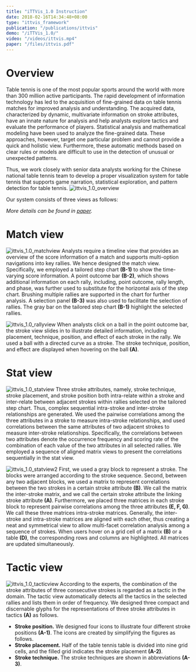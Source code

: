 ```yaml
---
title: "iTTVis_1.0 Instruction"
date: 2018-02-16T14:34:48+08:00
type: "ittvis_framework"
publication: "/publications/ittvis"
demo: "/iTTVis_1.0/"
video: "/videos/ittvis.mp4"
paper: "/files/ittvis.pdf"
---
```

# Overview
Table tennis is one of the most popular sports around the world with more than 300 million active participants. The rapid development of information technology has led to the acquisition of fine-grained data on table tennis matches for improved analysis and understanding. The acquired data, characterized by dynamic, multivariate information on stroke attributes, have an innate nature for analysis and help analysts explore tactics and evaluate the performance of players. Statistical analysis and mathematical modeling have been used to analyze the fine-grained data. These approaches, however, target one particular problem and cannot provide a quick and holistic view. Furthermore, these automatic methods based on clear rules or models are difficult to use in the detection of unusual or unexpected patterns.

Thus, we work closely with senior data analysts working for the Chinese national table tennis team to develop a proper visualization system for table tennis that supports game narration, statistical exploration, and pattern detection for table tennis.
![ittvis_1.0_overview](/images/ittvis_framework/ittvis_1.0_overview.jpg)

Our system consists of three views as follows:

_More details can be found in [paper](/files/ittvis.pdf)._

# Match view
![ittvis_1.0_matchview](/images/ittvis_framework/ittvis_1.0_matchview.jpg)
Analysts require a timeline view that provides an overview of the score information of a match and supports multi-option navigations into key rallies.
We hence designed the match view. Specifically, we employed a tailored step chart **(B-1)** to show the time-varying score information. A point outcome bar **(B-2)**, which shows additional information on each rally, including, point outcome, rally length, and phase, was further used to substitute for the horizontal axis of the step chart. Brushing multiple rallies are supported in the chart for further analysis. A selection panel **(B-3)** was also used to facilitate the selection of rallies. The gray bar on the tailored step chart **(B-1)** highlight the selected rallies.

![ittvis_1.0_rallyview](/images/ittvis_framework/ittvis_1.0_rallyview.jpg)
When analysts click on a ball in the point outcome bar, the stroke view slides in to illustrate detailed information, including placement, technique, position, and effect of each stroke in the rally. We used a ball with a directed curve as a stroke. The stroke technique, position, and effect are displayed when hovering on the ball **(A)**.

# Stat view
![ittvis_1.0_statview](/images/ittvis_framework/ittvis_1.0_statview.jpg)
Three stroke attributes, namely, stroke technique, stroke placement, and stroke position both intra-relate within a stroke and inter-relate between adjacent strokes within rallies selected on the tailored step chart. Thus, complex sequential intra-stroke and inter-stroke relationships are generated. We used the pairwise correlations among the three attributes in a stroke to measure intra-stroke relationships, and used correlations between the same attributes of two adjacent strokes to measure inter-stroke relationships. Specifically, the correlations between two attributes denote the occurrence frequency and scoring rate of the combination of each value of the two attributes in all selected rallies.
We employed a sequence of aligned matrix views to present the correlations sequentially in the stat view.

![ittvis_1.0_statview2](/images/ittvis_framework/ittvis_1.0_statview2.jpg)
First, we used a gray block to represent a stroke. The blocks were arranged according to the stroke sequence. Second, between any two adjacent blocks, we used a matrix to represent correlations between the two strokes in a certain stroke attribute **(B)**. We call the matrix the inter-stroke matrix, and we call the certain stroke attribute the linking stroke attribute **(A)**. Furthermore, we placed three matrices in each stroke block to represent pairwise correlations among the three attributes **(E, F, G)**. We call these three matrices intra-stroke matrices. Generally, the inter-stroke and intra-stroke matrices are aligned with each other, thus creating a neat and symmetrical view to allow multi-facet correlation analysis among a sequence of strokes.
When users hover on a grid cell of a matrix **(B)** or a table **(D)**, the corresponding rows and columns are highlighted. All matrices are updated simultaneously.

# Tactic view
![ittvis_1.0_tacticview](/images/ittvis_framework/ittvis_1.0_tacticview.jpg)
According to the experts, the combination of the stroke attributes of three consecutive strokes is regarded as a tactic in the domain. The tactic view automatically detects all the tactics in the selected rallies and lists them in order of frequency. We designed three compact and discernable glyphs for the representations of three stroke attributes in tactics **(A)** as follows.

- **Stroke position.** We designed four icons to illustrate four different stroke positions **(A-1)**. The icons are created by simplifying the figures as follows.
-  **Stroke placement.** Half of the table tennis table is divided into nine grid cells, and the filled grid indicates the stroke placement **(A-2)**.
- **Stroke technique.** The stroke techniques are shown in abbreviations **(A-3)**.
